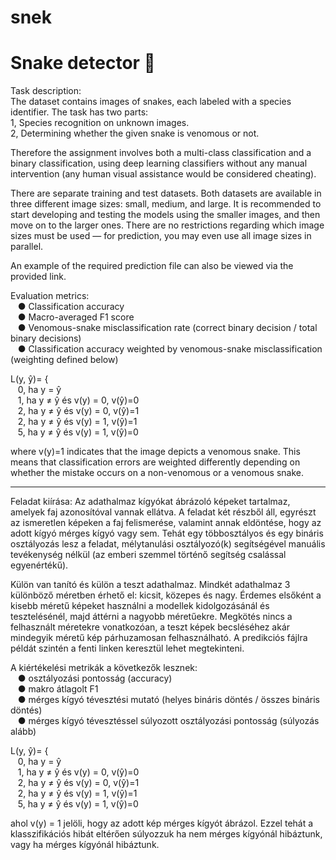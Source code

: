 # snek
<h1> Snake detector 🐍</h1>

Task description:  
The dataset contains images of snakes, each labeled with a species identifier.
The task has two parts:  
1, Species recognition on unknown images.  
2, Determining whether the given snake is venomous or not.  

Therefore the assignment involves both a multi-class classification and a binary classification,
using deep learning classifiers without any manual intervention (any human visual assistance would be considered cheating).

There are separate training and test datasets.
Both datasets are available in three different image sizes: small, medium, and large.
It is recommended to start developing and testing the models using the smaller images, and then move on to the larger ones.
There are no restrictions regarding which image sizes must be used — for prediction, you may even use all image sizes in parallel.

An example of the required prediction file can also be viewed via the provided link.

Evaluation metrics:   
&nbsp;&nbsp;&nbsp;● Classification accuracy   
&nbsp;&nbsp;&nbsp;● Macro-averaged F1 score    
&nbsp;&nbsp;&nbsp;● Venomous-snake misclassification rate (correct binary decision / total binary decisions)    
&nbsp;&nbsp;&nbsp;● Classification accuracy weighted by venomous-snake misclassification (weighting defined below)    

L(y, ŷ)= {  
&nbsp;&nbsp;&nbsp;0, ha y = ŷ  
&nbsp;&nbsp;&nbsp;1, ha y ≠ ŷ és v(y) = 0, v(ŷ)=0  
&nbsp;&nbsp;&nbsp;2, ha y ≠ ŷ és v(y) = 0, v(ŷ)=1  
&nbsp;&nbsp;&nbsp;2, ha y ≠ ŷ és v(y) = 1, v(ŷ)=1  
&nbsp;&nbsp;&nbsp;5, ha y ≠ ŷ és v(y) = 1, v(ŷ)=0  

where v(y)=1 indicates that the image depicts a venomous snake.
This means that classification errors are weighted differently depending on whether the mistake occurs on a non-venomous or a venomous snake.
________________________________________________________________________________________________________________________
Feladat kiírása:
Az adathalmaz kígyókat ábrázoló képeket tartalmaz, amelyek faj azonosítóval
vannak ellátva. A feladat két részből áll, egyrészt az ismeretlen képeken a faj
felismerése, valamint annak eldöntése, hogy az adott kígyó mérges kígyó vagy sem.
Tehát egy többosztályos és egy bináris osztályozás lesz a feladat, mélytanulási
osztályozó(k) segítségével manuális tevékenység nélkül (az emberi szemmel történő
segítség csalással egyenértékű).

Külön van tanító és külön a teszt adathalmaz. Mindkét
adathalmaz 3 különböző méretben érhető el: kicsit, közepes és nagy. Érdemes
elsőként a kisebb méretű képeket használni a modellek kidolgozásánál és
tesztelésénél, majd áttérni a nagyobb méretűekre. Megkötés nincs a felhasznált
méretekre vonatkozóan, a teszt képek becsléséhez akár mindegyik méretű kép
párhuzamosan felhasználható.
A predikciós fájlra példát szintén a fenti linken keresztül lehet megtekinteni.

A kiértékelési metrikák a következők lesznek:  
&nbsp;&nbsp;&nbsp;● osztályozási pontosság (accuracy)  
&nbsp;&nbsp;&nbsp;● makro átlagolt F1  
&nbsp;&nbsp;&nbsp;● mérges kígyó tévesztési mutató (helyes bináris döntés / összes bináris döntés)  
&nbsp;&nbsp;&nbsp;● mérges kígyó tévesztéssel súlyozott osztályozási pontosság (súlyozás alább)  

L(y, ŷ)= {  
&nbsp;&nbsp;&nbsp;0, ha y = ŷ  
&nbsp;&nbsp;&nbsp;1, ha y ≠ ŷ és v(y) = 0, v(ŷ)=0  
&nbsp;&nbsp;&nbsp;2, ha y ≠ ŷ és v(y) = 0, v(ŷ)=1  
&nbsp;&nbsp;&nbsp;2, ha y ≠ ŷ és v(y) = 1, v(ŷ)=1  
&nbsp;&nbsp;&nbsp;5, ha y ≠ ŷ és v(y) = 1, v(ŷ)=0  

ahol v(y) = 1 jelöli, hogy az adott kép mérges kígyót ábrázol. Ezzel tehát a
klasszifikációs hibát eltérően súlyozzuk ha nem mérges kígyónál hibáztunk, vagy ha
mérges kígyónál hibáztunk.
